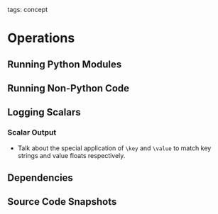 tags: concept

# Operations

## Running Python Modules

## Running Non-Python Code

## Logging Scalars

### Scalar Output

- Talk about the special application of `\key` and `\value` to match
  key strings and value floats respectively.

## Dependencies

## Source Code Snapshots
